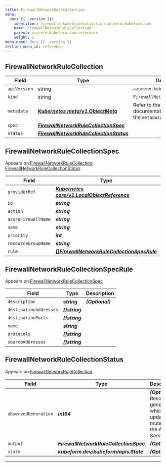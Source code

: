 ```yaml
---
title: FirewallNetworkRuleCollection
menu:
  docs_{{ .version }}:
    identifier: firewallnetworkrulecollection-azurerm.kubeform.com
    name: FirewallNetworkRuleCollection
    parent: azurerm.kubeform.com-reference
    weight: 1
menu_name: docs_{{ .version }}
section_menu_id: reference
---
```


## FirewallNetworkRuleCollection
| Field | Type | Description |
| ------ | ----- | ----------- |
| `apiVersion` | string | `azurerm.kubeform.com/v1alpha1` |
|    `kind` | string | `FirewallNetworkRuleCollection` |
| `metadata` | ***[Kubernetes meta/v1.ObjectMeta](https://kubernetes.io/docs/reference/generated/kubernetes-api/v1.13/#objectmeta-v1-meta)***|Refer to the Kubernetes API documentation for the fields of the `metadata` field.|
| `spec` | ***[FirewallNetworkRuleCollectionSpec](#firewallnetworkrulecollectionspec)***||
| `status` | ***[FirewallNetworkRuleCollectionStatus](#firewallnetworkrulecollectionstatus)***||
## FirewallNetworkRuleCollectionSpec

Appears on:[FirewallNetworkRuleCollection](#firewallnetworkrulecollection), [FirewallNetworkRuleCollectionStatus](#firewallnetworkrulecollectionstatus)

| Field | Type | Description |
| ------ | ----- | ----------- |
| `providerRef` | ***[Kubernetes core/v1.LocalObjectReference](https://kubernetes.io/docs/reference/generated/kubernetes-api/v1.13/#localobjectreference-v1-core)***||
| `id` | ***string***||
| `action` | ***string***||
| `azureFirewallName` | ***string***||
| `name` | ***string***||
| `priority` | ***int***||
| `resourceGroupName` | ***string***||
| `rule` | ***[[]FirewallNetworkRuleCollectionSpecRule](#firewallnetworkrulecollectionspecrule)***||
## FirewallNetworkRuleCollectionSpecRule

Appears on:[FirewallNetworkRuleCollectionSpec](#firewallnetworkrulecollectionspec)

| Field | Type | Description |
| ------ | ----- | ----------- |
| `description` | ***string***| ***(Optional)*** |
| `destinationAddresses` | ***[]string***||
| `destinationPorts` | ***[]string***||
| `name` | ***string***||
| `protocols` | ***[]string***||
| `sourceAddresses` | ***[]string***||
## FirewallNetworkRuleCollectionStatus

Appears on:[FirewallNetworkRuleCollection](#firewallnetworkrulecollection)

| Field | Type | Description |
| ------ | ----- | ----------- |
| `observedGeneration` | ***int64***| ***(Optional)*** Resource generation, which is updated on mutation by the API Server.|
| `output` | ***[FirewallNetworkRuleCollectionSpec](#firewallnetworkrulecollectionspec)***| ***(Optional)*** |
| `state` | ***kubeform.dev/kubeform/apis.State***| ***(Optional)*** |
---
